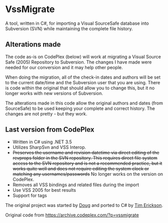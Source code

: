 # VssMigrate
A tool, written in C#, for importing a Visual SourceSafe database into Subversion (SVN) while maintaining the complete file history.

## Alterations made
The code as-is on CodePlex (below) will work at migrating a Visual Source Safe (2005) Repository to Subversion. The changes I have made were needed for our conversion and it may help other people.

When doing the migration, all of the check-in dates and authors will be set to the current date/time and the Subversion user that you are using. There is code within the original that should allow you to change this, but it no longer works with new versions of Subversion.

The alterations made in this code allow the original authors and dates (from SourceSafe) to be used keeping your complete and correct history. The changes are not pretty - but they work.

## Last version from CodePlex

* Written in C# using .NET 3.5
* Utilizes SharpSvn and VSS Interop.
* ~~Preserves the username and revision datetime via direct editing of the revprops folder in the SVN repository. This requires direct file system access to the SVN repository and is not a recommended practice, but it works quite well and does not require editing the system clock or matching any usernames/passwords~~ No longer works on the version on CodePlex.
* Removes all VSS bindings and related files during the import
* Use VSS 2005 for best results
* Support for tags

The original project was started by [Doug](http://www.poweradmin.com/sourcecode/vssmigrate.aspx) and ported to C# by [Tim Erickson](http://www.codeplex.com/site/users/view/timerickson).

Original code from https://archive.codeplex.com/?p=vssmigrate

